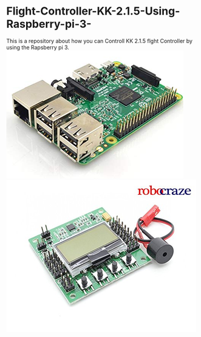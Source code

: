 # Flight-Controller-KK-2.1.5-Using-Raspberry-pi-3-

This is a repository about how you can  Controll KK 2.1.5 flght Controller by using the Rapsberry pi 3.
![](Images/2.jpg)
![](Images/1.jpg)
